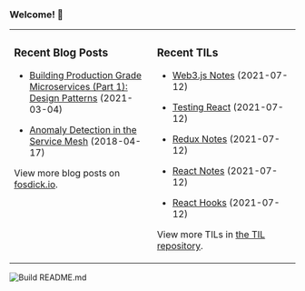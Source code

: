 ### Welcome! 👋
<!--
- 🔭 I’m currently working on ...
- 🌱 I’m currently learning ...
- 👯 I’m looking to collaborate on ...
- 🤔 I’m looking for help with ...
- 💬 Ask me about ...
- 📫 How to reach me: ...
- 😄 Pronouns: ...
- ⚡ Fun fact: ...
-->

<table>
<tr>
<td valign="top" width="50%">

### Recent Blog Posts
<!-- Blog entries start -->
- [Building Production Grade Microservices (Part 1): Design Patterns](https://www.fosdick.io/2021/03/04/building-production-grade-microservices-part-1.html) (2021-03-04)

- [Anomaly Detection in the Service Mesh](https://www.fosdick.io/2018/04/17/anomaly-detection-in-the-service-mesh.html) (2018-04-17)
<!-- Blog entries end -->
View more blog posts on [fosdick.io](https://www.fosdick.io/).

</td>

<td valign="top" width="50%">

### Recent TILs
<!-- TILs start -->
- [Web3.js Notes](https://github.com/fosdickio/til/blob/main/ethereum/web3.js-notes.md) (2021-07-12)

- [Testing React](https://github.com/fosdickio/til/blob/main/react/testing-react.md) (2021-07-12)

- [Redux Notes](https://github.com/fosdickio/til/blob/main/react/redux-notes.md) (2021-07-12)

- [React Notes](https://github.com/fosdickio/til/blob/main/react/react-notes.md) (2021-07-12)

- [React Hooks](https://github.com/fosdickio/til/blob/main/react/react-hooks.md) (2021-07-12)
<!-- TILs end -->
View more TILs in [the TIL repository](https://github.com/fosdickio/til).

</td>
</tr>
</table>

![Build README.md](https://github.com/fosdickio/fosdickio/workflows/Build%20README.md/badge.svg)
